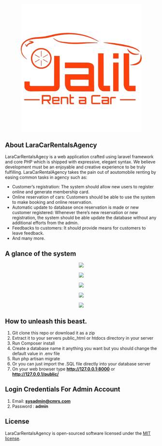 <p align="center"><img src="https://github.com/cabodash-dev/CarRentalMS/blob/master/public/img/logo.png" width="400"></p>



## About LaraCarRentalsAgency

LaraCarRentalsAgecy is a web application crafted using laravel framework and core PHP which is shipped with expressive, elegant syntax. We believe development must be an enjoyable and creative experience to be truly fulfilling. LaraCarRentalAgency takes the pain out of aoutomobile renting by easing common tasks in agency such as:

- Customer’s registration: The system should allow new users to register online and generate membership card.
- Online reservation of cars: Customers should be able to use the system to make booking and online reservation.
- Automatic update to database once reservation is made or new customer registered: Whenever there’s new reservation or new     registration, the system should be able update the database without any additional efforts from the admin.
- Feedbacks to customers: It should provide means for customers to leave feedback.
- And many more.

## A glance of the system

<p align="center"><img src="https://github.com/cabodash-dev/CarRentalMS/blob/master/public/screenshots/1.png"></p>
<p align="center"><img src="https://github.com/cabodash-dev/CarRentalMS/blob/master/public/screenshots/2.png"></p>
<p align="center"><img src="https://github.com/cabodash-dev/CarRentalMS/blob/master/public/screenshots/3.png"></p>
<p align="center"><img src="https://github.com/cabodash-dev/CarRentalMS/blob/master/public/screenshots/4.png"></p>
<p align="center"><img src="https://github.com/cabodash-dev/CarRentalMS/blob/master/public/screenshots/5.png"></p>


## How to unleash this beast.
1. Git clone this repo or download it as a zip<br>
2. Extract it to your servers public_html or htdocs directory in your server<br>
3. Run Composer install<br>
4. Create a database name it anything you want but you should change the default value in   .env file<br>
5. Run php artisan migrate<br>
6. Or you can just import the .SQL file directly into your database server<br>
7. On your web browser type <b>http://127.0.0.1:8000</b> or <b>http://127.0.0.1/public/</b>

## Login Credentials For Admin Account
1. Email:   <b>sysadmin@cmrs.com</b><br>
2. Password :  <b>admin</b> <br>

## License
LaraCarRentalsAgency  is open-sourced software licensed under the [MIT license](https://opensource.org/licenses/MIT).
